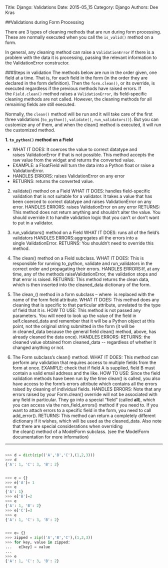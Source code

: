 Title: Django: Validations
Date: 2015-05_15
Category: Django
Authors: Dee Kras

##Validations during Form Processing

There are 3 types of cleaning methods that are run during form processing. These are normally executed when you call the `is_valid()` method on a form. 

In general, any cleaning method can raise a `ValidationError` if there is a problem with the data it is processing, passing the relevant information to the ValidationError constructor. 

###Steps in validation 
The methods below are run in the order given, one field at a time. That is, for each field in the form (in the order they are declared in the form definition). Then the `form.clean()`, or its override, is executed regardless if the previous methods have raised errors.
If the `Field.clean()` method raises a `ValidationError`, its field-specific cleaning methods are not called. However, the cleaning methods for all remaining fields are still executed.

Normally, the `clean()` method will be run and it will take care of the first three validations (`to_python()`, `validate()`, `run_validators()`). But you can customize any of them, and when the clean() method is executed, it will run the customized method.

**1. `to_python()` method on a Field**
   - WHAT IT DOES:  It coerces the value to correct datatype and raises ValidationError if that is not possible. This method accepts the raw value from the widget and returns the converted value.
   - EXAMPLE:  a FloatField will turn the data into a Python float or raise a ValidationError.
   - HANDLES ERRORS: raises ValidationError on any error
   - RETURNS: returns the converted value.



2. validate() method on a Field
WHAT IT DOES:  handles field-specific validation that is not suitable for a validator. It takes a value that has been coerced to correct datatype and raises ValidationError on any error. 
HANDLES ERRORS: raises ValidationError on any error
RETURNS: This method does not return anything and shouldn’t alter the value. 
You should override it to handle validation logic that you can’t or don’t want to put in a validator.

3. run_validators() method on a Field
WHAT IT DOES:  runs all of the field’s validators 
HANDLES ERRORS:aggregates all the errors into a single ValidationError.
RETURNS: 
You shouldn’t need to override this method.

4. The clean() method on a Field subclass.
WHAT IT DOES:  This is responsible for running to_python, validate and run_validators in the correct order and propagating their errors. 
HANDLES ERRORS:If, at any time, any of the methods raiseValidationError, the validation stops and that error is raised. 
RETURNS: This method returns the clean data, which is then inserted into the cleaned_data dictionary of the form.


5. The clean_<fieldname>() method in a form subclass
– where <fieldname> is replaced with the name of the form field attribute.
WHAT IT DOES:  This method does any cleaning that is specific to that particular attribute, unrelated to the type of field that it is. 
HOW TO USE: This method is not passed any parameters. You will need to look up the value of the field in self.cleaned_data and remember that it will be a Python object at this point, not the original string submitted in the form (it will be in cleaned_data because the general field clean() method, above, has already cleaned the data once).
HANDLES ERRORS: 
RETURNS: the cleaned value obtained from cleaned_data  -- regardless of whether it changed anything or not.

6. The Form subclass’s clean() method. 
WHAT IT DOES:  This method can perform any validation that requires access to multiple fields from the form at once. 
EXAMPLE: check that if field A is supplied, field B must contain a valid email address and the like.
HOW TO USE: Since the field validation methods have been run by the time clean() is called, you also have access to the form’s errors attribute which contains all the errors raised by cleaning of individual fields.
HANDLES ERRORS: Note that any errors raised by your Form.clean() override will not be associated with any field in particular. They go into a special “field” (called __all__), which you can access via the non_field_errors() method if you need to. If you want to attach errors to a specific field in the form, you need to call add_error().
RETURNS: This method can return a completely different dictionary if it wishes, which will be used as the cleaned_data.
Also note that there are special considerations when overriding the clean() method of a ModelForm subclass.  (see the ModelForm documentation for more information)


-----------------------------------------------

```python

>>> d = dict(zip(('A','B','C'),(1,2,3)))
>>> d
{'A': 1, 'C': 3, 'B': 2}
```

```python

>>> e = {}
>>> e['A']= 1
>>> e
{'A': 1}
>>> e['B']=2
>>> e
{'A': 1, 'B': 2}
>>> e['C']=3
>>> e
{'A': 1, 'C': 3, 'B': 2}
```

```python

>>> e= {}
>>> zipped = zip(('A','B','C'),(1,2,3))
>>> for key, value in zipped:
...   e[key] = value
... 
>>> e
{'A': 1, 'C': 3, 'B': 2}
```
